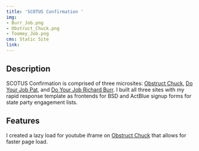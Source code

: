 ```yaml
---
title: 'SCOTUS Confirmation '
img:
- Burr_Job.png
- Obstruct_Chuck.png
- Toomey_Job.png
cms: Static Site
link:
---
```


## Description
SCOTUS Confirmation is comprised of three microsites: [Obstruct Chuck](http://), [Do Your Job Pat](https://doyourjobpat.com/), and [Do Your Job Richard Burr](http://doyourjobrichardburr.com/). I built all three sites with my rapid response template as frontends for BSD and ActBlue signup forms for state party engagement lists.
## Features
I created a lazy load for youtube iframe on [Obstruct Chuck](https://obstructchuck.com/) that allows for faster page load.  
